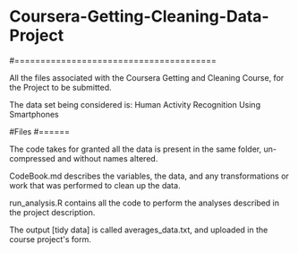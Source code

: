 # Coursera-Getting-Cleaning-Data-Project
#=======================================

All the files associated with the Coursera Getting and Cleaning Course, for the Project to be submitted.

The data set being considered is: Human Activity Recognition Using Smartphones

#Files
#======

The code takes for granted all the data is present in the same folder, un-compressed and without names altered.

CodeBook.md describes the variables, the data, and any transformations or work that was performed to clean up the data.

run_analysis.R contains all the code to perform the analyses described in the project description.

The output [tidy data] is called averages_data.txt, and uploaded in the course project's form.
